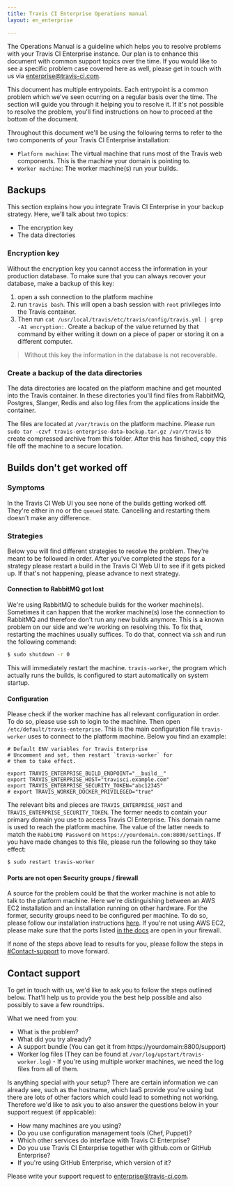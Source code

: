 ```yaml
---
title: Travis CI Enterprise Operations manual
layout: en_enterprise

---
```


The Operations Manual is a guideline which helps you to resolve problems with your Travis CI Enterprise instance. Our plan is to  enhance this document with common support topics over the time. If you would like to see a specific problem case covered here as well, please get in touch with us via [enterprise@travis-ci.com](mailto:enterprise@travis-ci.com).

This document has multiple entrypoints. Each entrypoint is a common problem which we've seen ocurring on a regular basis over the time. The section will guide you through it helping you to resolve it. If it's not possible to resolve the problem, you'll find instructions on how to proceed at the bottom of the document.

Throughout this document we'll be using the following terms to refer to the two components of your Travis CI Enterprise installation:

- `Platform machine`: The virtual machine that runs most of the Travis web components. This is the machine your domain is pointing to.
- `Worker machine`: The worker machine(s) run your builds.

## Backups

This section explains how you integrate Travis CI Enterprise in your backup strategy. Here, we'll talk about two topics:

- The encryption key
- The data directories

### Encryption key

Without the encryption key you cannot access the information in your production database. To make sure that you can always recover your database, make a backup of this key:

1. open a ssh connection to the platform machine
2. run `travis bash`. This will open a bash session with `root` privileges into the Travis container.
3. Then run `cat /usr/local/travis/etc/travis/config/travis.yml | grep -A1 encryption:`. Create a backup of the value returned by that command by either writing it down on a piece of paper or storing it on a different computer.

> Without this key the information in the database is not recoverable.

### Create a backup of the data directories

The data directories are located on the platform machine and get mounted into the Travis container. In these directories you'll find files from RabbitMQ, Postgres, Slanger, Redis and also log files from the applications inside the container.

The files are located at `/var/travis` on the platform machine. Please run `sudo tar -czvf travis-enterprise-data-backup.tar.gz /var/travis` to create compressed archive from this folder. After this has finished, copy this file off the machine to a secure location.

## Builds don't get worked off

### Symptoms

In the Travis CI Web UI you see none of the builds getting worked off. They're either in no or the `queued` state. Cancelling and restarting them doesn't make any difference.

### Strategies

Below you will find different strategies to resolve the problem. They're meant to be followed in order. After you've completed the steps for a strategy please restart a build in the Travis CI Web UI to see if it gets picked up. If that's not happening, please advance to next strategy.

#### Connection to RabbitMQ got lost

We're using RabbitMQ to schedule builds for the worker machine(s). Sometimes it can happen that the worker machine(s) lose the connection to RabbitMQ and therefore don't run any new builds anymore. This is a known problem on our side and we're working on resolving this. To fix that, restarting the machines usually suffices. To do that, connect via `ssh` and run the following command:

```bash
$ sudo shutdown -r 0
```

This will immediately restart the machine. `travis-worker`, the program which actually runs the builds, is configured to start automatically on system startup.

#### Configuration

Please check if the worker machine has all relevant configuration in order. To do so, please use ssh to login to the machine.
Then open `/etc/default/travis-enterprise`. This is the main configuration file `travis-worker` uses to connect to the platform machine. Below you find an example:

```
# Default ENV variables for Travis Enterprise
# Uncomment and set, then restart `travis-worker` for
# them to take effect.

export TRAVIS_ENTERPRISE_BUILD_ENDPOINT="__build__"
export TRAVIS_ENTERPRISE_HOST="travisci.example.com"
export TRAVIS_ENTERPRISE_SECURITY_TOKEN="abc12345"
# export TRAVIS_WORKER_DOCKER_PRIVILEGED="true"
```

The relevant bits and pieces are `TRAVIS_ENTERPRISE_HOST` and `TRAVIS_ENTERPRISE_SECURITY_TOKEN`. The former needs to contain your primary domain you use to access Travis CI Enterprise. This domain name is used to reach the platform machine. The value of the latter needs to match the `RabbitMQ Password` on `https://yourdomain.com:8800/settings`. If you have made changes to this file, please run the following so they take effect:

```bash
$ sudo restart travis-worker
```

#### Ports are not open Security groups / firewall

A source for the problem could be that the worker machine is not able to talk to the platform machine.
Here we're distinguishing between an AWS EC2 installation and an installation running on other hardware. For the former, security groups need to be configured per machine. To do so, please follow our installation instructions [here](https://docs.travis-ci.com/user/enterprise/installation/#1.1.-Create-a-Security-Group). If you're not using AWS EC2, please make sure that the ports listed [in the docs](https://docs.travis-ci.com/user/enterprise/installation/#1.1.-Create-a-Security-Group) are open in your firewall.

If none of the steps above lead to results for you, please follow the steps in [#Contact-support](#Contact-support) to move forward.

## Contact support

To get in touch with us, we'd like to ask you to follow the steps outlined below. That'll help us to provide you the best help possible and also possibly to save a few roundtrips.

What we need from you:

- What is the problem?
- What did you try already?
- A support bundle (You can get it from https://yourdomain:8800/support)
- Worker log files (They can be found at `/var/log/upstart/travis-worker.log`) - If you're using multiple worker machines, we need the log files from all of them.

Is anything special with your setup? There are certain information we can already see, such as the hostname, which IaaS provide you're using but there are lots of other factors which could lead to something not working. Therefore we'd like to ask you to also answer the questions below in your support request (if applicable):

- How many machines are you using?
- Do you use configuration management tools (Chef, Puppet)?
- Which other services do interface with Travis CI Enterprise?
- Do you use Travis CI Enterprise together with github.com or GitHub Enterprise?
- If you're using GitHub Enterprise, which version of it?

Please write your support request to [enterprise@travis-ci.com](mailto:enterprise@travis-ci.com).